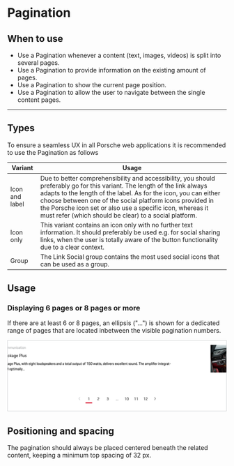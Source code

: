# Pagination

<TableOfContents></TableOfContents>

## When to use

- Use a Pagination whenever a content (text, images, videos) is split into several pages.
- Use a Pagination to provide information on the existing amount of pages.
- Use a Pagination to show the current page position.
- Use a Pagination to allow the user to navigate between the single content pages.

---

## Types

To ensure a seamless UX in all Porsche web applications it is recommended to use the Pagination as follows

| Variant        | Usage                                                                                                                                                                                                                                                                                                                                                                            |
| -------------- | -------------------------------------------------------------------------------------------------------------------------------------------------------------------------------------------------------------------------------------------------------------------------------------------------------------------------------------------------------------------------------- |
| Icon and label | Due to better comprehensibility and accessibility, you should preferably go for this variant. The length of the link always adapts to the length of the label. As for the icon, you can either choose between one of the social platform icons provided in the Porsche icon set or also use a specific icon, whereas it must refer (which should be clear) to a social platform. |
| Icon only      | This variant contains an icon only with no further text information. It should preferably be used e.g. for social sharing links, when the user is totally aware of the button functionality due to a clear context.                                                                                                                                                              |
| Group          | The Link Social group contains the most used social icons that can be used as a group.                                                                                                                                                                                                                                                                                           |

## Usage

### Displaying 6 pages or 8 pages or more

If there are at least 6 or 8 pages, an ellipsis ("...") is shown for a dedicated range of pages that are located
inbetween the visible pagination numbers.

![Example for displaying 8 pages or more](assets/pagination-desktop-plus8.png)

## Positioning and spacing

The pagination should always be placed centered beneath the related content, keeping a minimum top spacing of 32 px.
